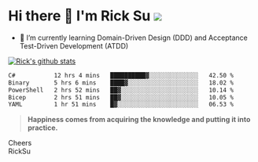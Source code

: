 # Hi there 👋 I'm Rick Su ![](https://komarev.com/ghpvc/?username=ricksu978)
<!--
**ricksu978/ricksu978** is a ✨ _special_ ✨ repository because its `README.md` (this file) appears on your GitHub profile.

Here are some ideas to get you started:

- 🔭 I’m currently working on ...
-->
- 🌱 I’m currently learning Domain-Driven Design (DDD) and Acceptance Test-Driven Development (ATDD)
<!--
- 👯 I’m looking to collaborate on ...
- 🤔 I’m looking for help with ...
- 💬 Ask me about ...
- 📫 How to reach me: ...
- 😄 Pronouns: ...
- ⚡ Fun fact: ...
-->
[![Rick's github stats](https://github-readme-stats.vercel.app/api?username=ricksu978&theme=dark)](https://github.com/ricksu978/ricksu978)

<!--START_SECTION:waka-->

```txt
C#           12 hrs 4 mins   ██████████▓░░░░░░░░░░░░░░   42.50 %
Binary       5 hrs 6 mins    ████▓░░░░░░░░░░░░░░░░░░░░   18.02 %
PowerShell   2 hrs 52 mins   ██▓░░░░░░░░░░░░░░░░░░░░░░   10.14 %
Bicep        2 hrs 51 mins   ██▓░░░░░░░░░░░░░░░░░░░░░░   10.05 %
YAML         1 hr 51 mins    █▓░░░░░░░░░░░░░░░░░░░░░░░   06.53 %
```

<!--END_SECTION:waka-->

> **Happiness comes from acquiring the knowledge and putting it into practice.**

Cheers  
RickSu 
